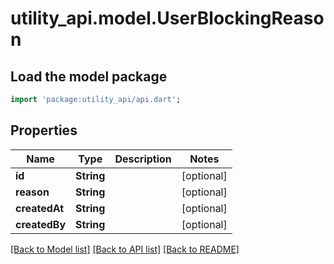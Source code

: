 # utility_api.model.UserBlockingReason

## Load the model package
```dart
import 'package:utility_api/api.dart';
```

## Properties
Name | Type | Description | Notes
------------ | ------------- | ------------- | -------------
**id** | **String** |  | [optional] 
**reason** | **String** |  | [optional] 
**createdAt** | **String** |  | [optional] 
**createdBy** | **String** |  | [optional] 

[[Back to Model list]](../README.md#documentation-for-models) [[Back to API list]](../README.md#documentation-for-api-endpoints) [[Back to README]](../README.md)


